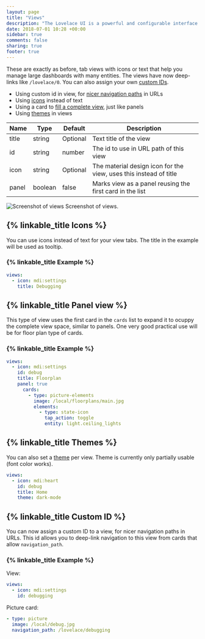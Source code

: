 ```yaml
---
layout: page
title: "Views"
description: "The Lovelace UI is a powerful and configurable interface for Home Assistant."
date: 2018-07-01 10:28 +00:00
sidebar: true
comments: false
sharing: true
footer: true
---
```


These are exactly as before, tab views with icons or text that help you manage large dashboards with many entities. The views have now deep-links like `/lovelace/0`. You can also assign your own [custom IDs](/lovelace/views/#custom-id).

- Using custom id in view, for [nicer navigation paths](/lovelace/views/#custom-id) in URLs
- Using [icons](/lovelace/views/#icons) instead of text
- Using a card to [fill a complete view](/lovelace/views/#panel-view), just like panels
- Using [themes](/lovelace/views/#themes) in views

| Name | Type | Default | Description
| ---- | ---- | ------- | -----------
| title | string | Optional | Text title of the view
| id | string | number | The id to use in URL path of this view
| icon | string | Optional | The material design icon for the view, uses this instead of title
| panel | boolean | false | Marks view as a panel reusing the first card in the list

<p class='img'>
<img src='/images/lovelace/lovelace_views.gif' alt='Screenshot of views'>
Screenshot of views.
</p>

## {% linkable_title Icons %}

You can use icons instead of text for your view tabs. The title in the example will be used as tooltip. 

### {% linkable_title Example %}

```yaml
views:
  - icon: mdi:settings
    title: Debugging
```

## {% linkable_title Panel view %}

This type of view uses the first card in the `cards` list to expand it to ocuppy the complete view space, similar to panels. One very good practical use will be for floor plan type of cards.

### {% linkable_title Example %}

```yaml
views:
  - icon: mdi:settings
    id: debug
    title: Floorplan
    panel: true
      cards:
        - type: picture-elements
          image: /local/floorplans/main.jpg
          elements:
            - type: state-icon
              tap_action: toggle
              entity: light.ceiling_lights
```

## {% linkable_title Themes %}

You can also set a [theme](/frontend/#themes) per view. Theme is currently only partially usable (font color works).

```yaml
views:
  - icon: mdi:heart
    id: debug
    title: Home
    theme: dark-mode
```

## {% linkable_title Custom ID %}

You can now assign a custom ID to a view, for nicer navigation paths in URLs. This id allows you to deep-link navigation to this view from cards that allow `navigation_path`. 

### {% linkable_title Example %}

View:

```yaml
views:
  - icon: mdi:settings
    id: debugging
```

Picture card:

```yaml
- type: picture
  image: /local/debug.jpg
  navigation_path: /lovelace/debugging
```
